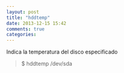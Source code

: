 ```yaml
---
layout: post
title: "hddtemp"
date: 2013-12-15 15:42
comments: true
categories: 
---
```

Indica la temperatura del disco especificado

>$ hddtemp /dev/sda


